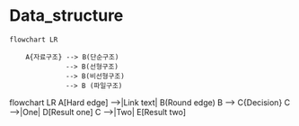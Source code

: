 # Data_structure


```mermaid
flowchart LR
    
    A{자료구조} --> B(단순구조) 
              --> B(선형구조)
              --> B(비선형구조)
              --> B (파일구조) 
```

flowchart LR
    A[Hard edge] -->|Link text| B(Round edge)
    B --> C{Decision}
    C -->|One| D[Result one]
    C -->|Two| E[Result two]
